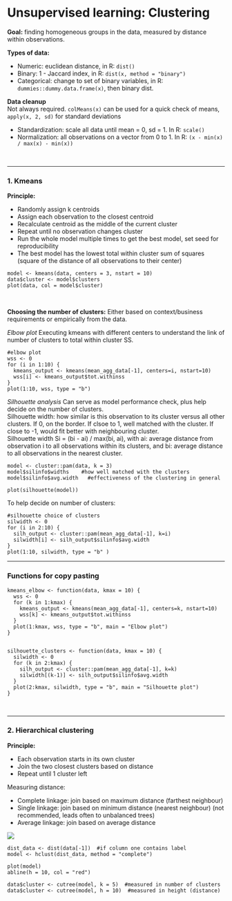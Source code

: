 # Unsupervised learning: Clustering

**Goal:** finding homogeneous groups in the data, measured by distance within observations.

**Types of data:**
+ Numeric: euclidean distance, in R: `dist()`
+ Binary: 1 - Jaccard index, in R: `dist(x, method = "binary")`
+ Categorical: change to set of binary variables, in R: `dummies::dummy.data.frame(x)`, then binary dist.

**Data cleanup**  
Not always required. `colMeans(x)` can be used for a quick check of means, `apply(x, 2, sd)` for standard deviations

+ Standardization: scale all data until mean = 0, sd = 1. In R: `scale()`
+ Normalization: all observations on a vector from 0 to 1. In R: `(x - min(x) / max(x) - min(x))`


<br><hr>

### 1. Kmeans

**Principle:**
+ Randomly assign k centroids
+ Assign each observation to the closest centroid
+ Recalculate centroid as the middle of the current cluster
+ Repeat until no observation changes cluster
+ Run the whole model multiple times to get the best model, set seed for reproducibility
+ The best model has the lowest total within cluster sum of squares (square of the distance of all observations to their center)

```
model <- kmeans(data, centers = 3, nstart = 10)
data$cluster <- model$clusters
plot(data, col = model$cluster)

```

<br>

**Choosing the number of clusters:**
Either based on context/business requirements or empirically from the data.

*Elbow plot*
Executing kmeans with different centers to understand the link of number of clusters to total within cluster SS.
```
#elbow plot
wss <- 0
for (i in 1:10) {
  kmeans_output <- kmeans(mean_agg_data[-1], centers=i, nstart=10)
  wss[i] <- kmeans_output$tot.withinss
}
plot(1:10, wss, type = "b")
```


*Silhouette analysis*
Can serve as model performance check, plus help decide on the number of clusters.  
Silhouette width: how similar is this observation to its cluster versus all other clusters. If 0, on the border. If clsoe to 1, well matched with the cluster. If close to -1, would fit better with neighbouring cluster.  
Silhouette width Si = (bi - ai) / max(bi, ai), with ai: average distance from observation i to all observations within its clusters, and bi: average distance to all observations in the nearest cluster.

```
model <- cluster::pam(data, k = 3)
model$silinfo$widths    #how well matched with the clusters
model$silinfo$avg.width   #effectiveness of the clustering in general

plot(silhouette(model))
```


To help decide on number of clusters:
```
#silhouette choice of clusters
silwidth <- 0
for (i in 2:10) {
  silh_output <- cluster::pam(mean_agg_data[-1], k=i)
  silwidth[i] <- silh_output$silinfo$avg.width
}
plot(1:10, silwidth, type = "b" )
```


<hr>

### Functions for copy pasting

```
kmeans_elbow <- function(data, kmax = 10) {
  wss <- 0
  for (k in 1:kmax) {
    kmeans_output <- kmeans(mean_agg_data[-1], centers=k, nstart=10)
    wss[k] <- kmeans_output$tot.withinss
  }
  plot(1:kmax, wss, type = "b", main = "Elbow plot")
}


silhouette_clusters <- function(data, kmax = 10) {
  silwidth <- 0
  for (k in 2:kmax) {
    silh_output <- cluster::pam(mean_agg_data[-1], k=k)
    silwidth[(k-1)] <- silh_output$silinfo$avg.width
  }
  plot(2:kmax, silwidth, type = "b", main = "Silhouette plot")
}
```

<br>
<hr>


### 2. Hierarchical clustering

**Principle:**
+ Each observation starts in its own cluster
+ Join the two closest clusters based on distance
+ Repeat until 1 cluster left

Measuring distance:
+ Complete linkage: join based on maximum distance (farthest neighbour)
+ Single linkage: join based on minimum distance (nearest neighbour) (not recommended, leads often to unbalanced trees)
+ Average linkage: join based on average distance

![](https://image.slidesharecdn.com/clusteranalysis-091117015845-phpapp01/95/cluster-analysis-7-728.jpg)

```
dist_data <- dist(data[-1])  #if column one contains label
model <- hclust(dist_data, method = "complete")

plot(model)
abline(h = 10, col = "red")

data$cluster <- cutree(model, k = 5)  #measured in number of clusters
data$cluster <- cutree(model, h = 10)  #measured in height (distance)

```
